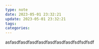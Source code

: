 ```yaml
---
type: note
date: 2023-05-01 23:32:21
update: 2023-05-01 23:32:21
tags:
categories: 
---
```

asfasdfasdfasdfasdfasdfasdfasdfsdfsdfsdf



